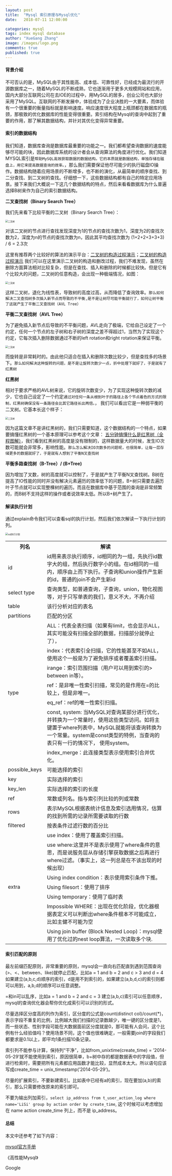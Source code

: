 ```yaml
---
layout: post
title:  "Mysql 索引原理与Mysql优化"
date:   2018-07-11 12:00:00

categories: mysql
tags: index mysql database
author: "XueGang Zhang"
image: /images/logo.png
comments: true
published: true
---
```


#### 背景介绍
不可否认的是，MySQL由于其性能高、成本低、可靠性好，已经成为最流行的开源数据库之一，随着MySQL的不断成熟，它也逐渐用于更多大规模网站和应用，国内大部分互联网公司在去IOE的过程中，用MySQL的居多，创业公司也大部分采用了MySQL。互联网的不断发展中，体验成为了企业决胜的一大要素，而体验有一个很重要的衡量指标就是影响速度。响应速度很大程度上瓶颈都在数据库的瓶颈，那极致的优化数据库的性能变得很重要。索引结构在Mysql的查询中起到了重要的作用，那了解其数据结构，并针对其优化变得异常重要。

#### 索引的数据结构

我们知道，数据库查询是数据库最重要的功能之一。我们都希望查询数据的速度能够尽可能的块，因此数据库系统的设计者会从查询算法的角度进行优化。我们知道MYSQL索引是`帮助MySQL高效获取数据的数据结构。它的本质就是数据结构，单独存储在磁盘上，用它来提高数据查询的效率。`，那么我们需要保证他尽可能少的执行磁盘IO操作。数据结构随着应用场景的不断增多，也不断的演化，从最简单的顺序查找、到二分查找、到二叉树的查找。仔细想一下，这些数据结构都有自己的特定应用场景。接下来我们大概说一下这几个数据结构的特点，然后来看看数据库为什么普遍选择B树来作为自己的索引数据结构。


**二叉查找树（Binary Search Tree）**

我们先来看下比较平衡的二叉树（Binary Search Tree）：

<img src="/assets/images/pictures/2019-10-15-mysql_index/BinarySearchTree.png" alt="二叉树" style="zoom:50%" />

对该二叉树的节点进行查找发现深度为1的节点的查找次数为1，深度为2的查找次数为2，深度为n的节点的查找次数为n，因此其平均查找次数为 (1+2+2+3+3+3) / 6 = 2.3次

这里有推荐两个比较好的算法的演示平台：[二叉树的构造过程演示](https://visualgo.net/zh/bst)；[二叉树的构造过程演示](https://www.cs.usfca.edu/~galles/visualization/flash.html) 我们可以在这里演示二叉树的构造和删改过程，我们不难发现，虽然在删除方面算法相对比较复杂，但是在查找、插入和删除的时候都比较快。但是它有个比较大的问题，二叉树的任意构造，会出现一种极端情况，如图：

<img src="/assets/images/pictures/2019-10-15-mysql_index/skewedleft.png" alt="二叉树" style="zoom:50%" />

这样二叉树，退化为线性表，导致树的高度过高，从而降低了查询效率。`那么如何解决二叉查找树多次插入新节点而导致的不平衡,是不是让树尽可能平衡就行了，如何让树平衡了这就产生了平衡二叉查找树（AVL Tree）`

**平衡二叉查找树（AVL Tree）**

为了避免插入新节点后导致的不平衡问题，AVL走向了极端，它给自己设定了一个约定，任何一个节点的左子树和右子树的深度之差不得超过1，当然为了实现这个约定，它每次插入删除数据通过不断的left rotation和right rotation来保证平衡。

<img src="/assets/images/pictures/2019-10-15-mysql_index/avl.png" alt="二叉树" style="zoom:50%" />

而旋转是非常耗时的。由此他只适合在插入和删除次数比较少，但是查找多的场景下。`那么如何解决这种旋转的问题，是不是让旋转次数少一点，折中处理下就好了，于是就有了红黑树`

**红黑树**

相对于要求严格的AVL树来说，它的旋转次数变少，为了实现这种旋转次数的减少，它也自己设定了一个约定`通过对任何一条从根到叶子的路径上各个节点着色的方式的限制，红黑树确保没有一条路径会比其它路径长出两倍。`， 我们可以看出它是一种弱平衡的二叉树。它基本长这个样子：

<img src="/assets/images/pictures/2019-10-15-mysql_index/redBlack.png" alt="二叉树" style="zoom:50%" />

因为这篇文章不是讲红黑树的，我们只需要知道，这个数据结构的一个特点，如果要搞懂红黑树的一个基本原理可以参考这个文章：
[五分钟搞懂什么是红黑树（全程图解）](https://www.toutiao.com/i6584714397543825927/?tt_from=weixin_moments&utm_campaign=client_share&wxshare_count=2&from=timeline&share_type=original&timestamp=1544587349&app=news_article&utm_source=weixin_moments&iid=53509037357&utm_medium=toutiao_android&group_id=6584714397543825927&pbid=6633976754150000142)，我们看到红黑树的高度是没有限制的，这样数据量大的时候，发生IO次数可能就会非常多，影响性能。`那么怎么解决IO次数多的问题呢，也很简单，让每一层存储更多的数据就好了，于是就有人想到了平衡N叉查找树`

**平衡多路查找树（B-Tree）/ (B+Tree)**

因为增加了叉数，树的高度就可以控制了，于是就产生了平衡N叉查找树。B树在提高了IO性能的同时并没有解决元素遍历的效率低下的问题，B+树只需要去遍历叶子节点就可以实现整棵树的遍历。而且在数据库中基于范围的查询是非常频繁的，而B树不支持这样的操作或者说效率太低。所以B+树产生了。


#### 解读执行计划

通过explain命令我们可以查看sql的执行计划，然后我们依次解读一下执行计划的列。

<img src="/assets/images/pictures/2019-10-15-mysql_index/mysqlExplain.png" alt="sql执行计划" style="zoom:50%" />

<table>
  <tr>
    <th>列名</th>
    <th>解读</th>
  </tr>
  <tr>
    <td>id</td>
    <td colspan="2">id用来表示执行顺序，id相同的为一组，先执行id数字大的组，然后执行数字小的组。在id相同的一组内，顺序由上而下执行。子查询和union操作产生新的id，普通的join不会产生新id </td>
  </tr>
  <tr>
    <td>select type</td>
    <td colspan="2">查询类型，如普通查询，子查询，union，物化视图等，对于只写单表的我们，意义不大，不再介绍</td>
  </tr>
  <tr>
    <td>table</td>
    <td colspan="2">该行分析对应的表名</td>
  </tr>
  <tr>
    <td>partitions</td>
    <td colspan="2">匹配的分区</td>
  </tr>
  <tr>
    <td rowspan="7">type</td>
    <td>ALL：代表全表扫描（如果有limit，也会显示ALL，其实可能没有扫描全部的数据，扫描部分就停止了），</td>
  </tr>
  <tr>
    <td>index：代表索引全扫描，它的性能甚至不如ALL，使用这个一般是为了避免排序或者覆盖索引扫描。</td>
  </tr>
  <tr>
    <td>irange：索引范围扫描（用户可以用到索引的> between in等）。</td>
  </tr>
  <tr>
    <td>ref：是非唯一性索引扫描，常见的是作用在=的比较上，但是非唯一。</td>
  </tr>
  <tr>
    <td>eq_ref：ref的唯一性索引扫描。</td>
  </tr>
  <tr>
    <td>const, system: 当MySQL对查询某部分进行优化，并转换为一个常量时，使用这些类型访问。如将主键置于where列表中，MySQL就能将该查询转换为一个常量。system是const类型的特例，当查询的表只有一行的情况下， 使用system。</td>
  </tr>
  <tr>
    <td>index_merge：此连接类型表示使用索引合并优化。</td>
  </tr>
<tr>
    <td>possible_keys</td>
    <td colspan="2">可能选择的索引</td>
</tr>
<tr>
    <td>key</td>
    <td colspan="2">实际选择的索引</td>
</tr>
<tr>
    <td>key_len</td>
    <td colspan="2">实际选择的索引的长度</td>
</tr>
<tr>
    <td>ref</td>
    <td colspan="2">常数或列名。指与索引列比较的列或常数</td>
</tr>
<tr>
    <td>rows</td>
    <td colspan="2">表示MySQL根据表统计信息及索引选用情况，估算的找到所需的记录所需要读取的行数</td>
</tr>
<tr>
    <td>filtered</td>
    <td colspan="2">按表条件过滤行数的百分比</td>
</tr>
<tr>
    <td rowspan="7">extra</td>
    <td>use index：使用了覆盖索引扫描。</td>
  </tr>
  <tr>
    <td>use where:这里并不是表示使用了where条件的意思，而是说服务层从存储引擎获取数据之后再进行where过滤。（事实上，这一列总是在不该出现的时候出现）</td>
  </tr>
  <tr>
    <td>Using index condition：表示使用索引条件下推。</td>
  </tr>
  <tr>
    <td>Using filesort：使用了排序</td>
  </tr>
  <tr>
    <td>Using temporary：使用了临时表</td>
  </tr>
  <tr>
    <td>Impossible WHERE：出现在优化阶段，优化器根据表定义可以判断出where条件根本不可能成立，比如主健不可能为空</td>
  </tr>
  <tr>
    <td>Using join buffer (Block Nested Loop)：mysql使用了优化过的nest loop算法，一次读取多个块.</td>
  </tr>
</table>



#### 索引匹配的原则

最左前缀匹配原则，非常重要的原则，mysql会一直向右匹配直到遇到范围查询(>、<、between、like)就停止匹配，比如a = 1 and b = 2 and c > 3 and d = 4 如果建立(a,b,c,d)顺序的索引，d是用不到索引的，如果建立(a,b,d,c)的索引则都可以用到，a,b,d的顺序可以任意调整。

=和in可以乱序，比如a = 1 and b = 2 and c = 3 建立(a,b,c)索引可以任意顺序，mysql的查询优化器会帮你优化成索引可以识别的形式。

尽量选择区分度高的列作为索引，区分度的公式是count(distinct col)/count(*)，表示字段不重复的比例，比例越大我们扫描的记录数越少，唯一键的区分度是1，而一些状态、性别字段可能在大数据面前区分度就是0，那可能有人会问，这个比例有什么经验值吗？使用场景不同，这个值也很难确定，一般需要join的字段我们都要求是0.1以上，即平均1条扫描10条记录。

索引列不能参与计算，保持列“干净”，比如from_unixtime(create_time) = ’2014-05-29’就不能使用到索引，原因很简单，b+树中存的都是数据表中的字段值，但进行检索时，需要把所有元素都应用函数才能比较，显然成本太大。所以语句应该写成create_time = unix_timestamp(’2014-05-29’)。

尽量的扩展索引，不要新建索引。比如表中已经有a的索引，现在要加(a,b)的索引，那么只需要修改原来的索引即可。

不要为输出列加索引，`select ip_address from t_user_action_log where name='LiSi' group by action order by create_time`, 这个时候可以考虑增加在 name action create_time 列上，而不是 ip_address。



#### 总结



本文中还参考了如下内容：
    
[mysql官方手册](https://dev.mysql.com/doc/refman/5.6/en/innodb-deadlocks.html)

《高性能Mysql》

Google
